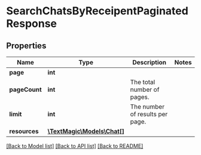 # SearchChatsByReceipentPaginatedResponse

## Properties
Name | Type | Description | Notes
------------ | ------------- | ------------- | -------------
**page** | **int** |  | 
**pageCount** | **int** | The total number of pages. | 
**limit** | **int** | The number of results per page. | 
**resources** | [**\TextMagic\Models\Chat[]**](Chat.md) |  | 

[[Back to Model list]](../README.md#documentation-for-models) [[Back to API list]](../README.md#documentation-for-api-endpoints) [[Back to README]](../README.md)



